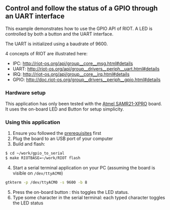 ## Control and follow the status of a GPIO through an UART interface

This example demonstrates how to use the GPIO API of RIOT. A LED is controlled
by both a button and the UART interface.

The UART is initialized using a baudrate of 9600.

4 concepts of RIOT are illustrated here:
* IPC: http://riot-os.org/api/group__core__msg.html#details
* UART: http://riot-os.org/api/group__drivers__periph__uart.html#details
* IRQ: http://riot-os.org/api/group__core__irq.html#details
* GPIO: http://doc.riot-os.org/group__drivers__periph__gpio.html#details


### Hardware setup

This application has only been tested with the
[Atmel SAMR21-XPRO](https://github.com/RIOT-OS/RIOT/wiki/Board%3A-SAMR21-xpro)
board. It uses the on-board LED and Button for setup simplicity.

### Using this application

1. Ensure you followed the
[prerequisites](https://github.com/aabadie/riot-apps#prerequisites) first
2. Plug the board to an USB port of your computer
3. Build and flash:
```bash
$ cd ~/work/gpio_to_serial
$ make RIOTBASE=~/work/RIOT flash
```
4. Start a serial terminal application on your PC (assuming the board is
visible on `/dev/ttyACM0`)
```bash
gtkterm -p /dev/ttyACM0 -s 9600 -b 8
```
5. Press the on-board button : this toggles the LED status.
6. Type some character in the serial terminal: each typed character toggles the
   LED status
